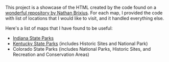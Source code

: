 This project is a showcase of the HTML created by the code found on a [wonderful repository by Nathan Brixius](https://github.com/natebrix/capitoltour). For each map, I provided the code with list of locations that I would like to visit, and it handled everything else.

Here's a list of maps that I have found to be useful:
* [Indiana State Parks](https://ephemerant.github.io/optimal-roadtrips/IN_State_Parks.html)
* [Kentucky State Parks](https://ephemerant.github.io/optimal-roadtrips/KY_State_Parks.html) (includes Historic Sites and National Park)
* Colorado State Parks (includes National Parks, Historic Sites, and Recreation and Conservation Areas)
